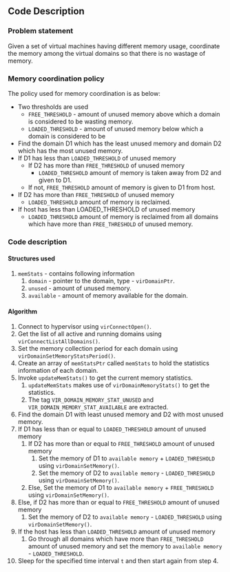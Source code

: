 ## Code Description
### Problem statement
Given a set of virtual machines having different memory usage, coordinate the memory among the virtual domains so that there is no wastage of memory.

### Memory coordination policy
The policy used for memory coordination is as below:
- Two thresholds are used
  - `FREE_THRESHOLD` - amount of unused memory above which a domain is considered to be wasting memory.
  - `LOADED_THRESHOLD` - amount of unused memory below which a domain is considered to be 
- Find the domain D1 which has the least unused memory and domain D2 which has the most unused memory.
- If D1 has less than `LOADED_THRESHOLD` of unused memory
  - If D2 has more than `FREE_THRESHOLD` of unused memory
    - `LOADED_THRESHOLD` amount of memory is taken away from D2 and given to D1.
  - If not, `FREE_THRESHOLD` amount of memory is given to D1 from host.
- If D2 has more than `FREE_THRESHOLD` of unused memory
  - `LOADED_THRESHOLD` amount of memory is reclaimed.
- If host has less than LOADED_THRESHOLD of unused memory
  - `LOADED_THRESHOLD` amount of memory is reclaimed from all domains which have more than `FREE_THRESHOLD` of unused memory.

### Code description
#### Structures used
1. `memStats` - contains following information
	1. `domain` - pointer to the domain, type - `virDomainPtr`.
	2. `unused` - amount of unused memory.
	3. `available` - amount of memory available for the domain.
  
#### Algorithm
1. Connect to hypervisor using `virConnectOpen()`.
2. Get the list of all active and running domains using `virConnectListAllDomains()`.
3. Set the memory collection period for each domain using `virDomainSetMemoryStatsPeriod()`.
4. Create an array of `memStatsPtr` called `memStats` to hold the statistics information of each domain.
5. Invoke `updateMemStats()` to get the current memory statistics.
	1. `updateMemStats` makes use of `virDomainMemoryStats()` to get the statistics.
	2. The tag `VIR_DOMAIN_MEMORY_STAT_UNUSED` and `VIR_DOMAIN_MEMORY_STAT_AVAILABLE` are extracted.
6. Find the domain D1 with least unused memory and D2 with most unused memory.
7. If D1 has less than or equal to `LOADED_THRESHOLD` amount of unused memory
	1. If D2 has more than or equal to `FREE_THRESHOLD` amount of unused memory
		1. Set the memory of D1 to `available memory` + `LOADED_THRESHOLD` using `virDomainSetMemory()`.
		2. Set the memory of D2 to `available memory` - `LOADED_THRESHOLD` using `virDomainSetMemory()`.
	2. Else, Set the memory of D1 to `available memory` + `FREE_THRESHOLD` using `virDomainSetMemory()`.
8. Else, if D2 has more than or equal to `FREE_THRESHOLD` amount of unused memory
	1. Set the memory of D2 to `available memory` - `LOADED_THRESHOLD` using `virDomainSetMemory()`.
9. If the host has less than `LOADED_THRESHOLD` amount of unused memory
	1. Go through all domains which have more than `FREE_THRESHOLD` amount of unused memory and set the memory to `available memory` - `LOADED_THRESHOLD`.
10. Sleep for the specified time interval `t` and then start again from step 4.
